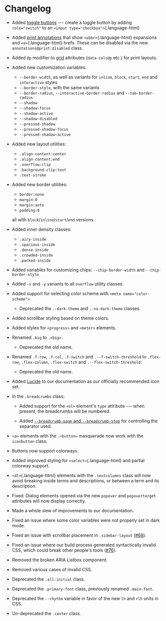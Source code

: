 # Changelog

- Added [toggle buttons](/doce/aria#toggle-switch) ---
  create a toggle button by adding `role="switch"`
  to an `<input type="checkbox">`{.language-html}

- Added [print annotations](/docs/layout#printing)
  that show `<abbr>`{.language-html} expansions and `<a>`{.language-html} hrefs.
  These can be disabled via the new `annotations@print:disabled` class.

- Added `@p` modifier to [grid](/docs/grid) attributes (`data-cols@p` etc.)
  for print layouts.

- Added new customization variables:

  - `--border-width`, as well as variants for `inline`, `block`, `start`, `end`
    and `interactive` styles
  - `--border-style`, with the same variants
  - `--border-radius`, `--interactive-border-radius` and `--tab-border-radius`
  - `--shadow`
  - `--shadow-focus`
  - `--shadow-active`
  - `--shadow-disabled`
  - `--pressed-shadow`
  - `--pressed-shadow-focus`
  - `--pressed-shadow-active`

- Added new layout utilities:

  - `.align-content:center`
  - `.align-content:end`
  - `.overflow:clip`
  - `.background-clip:text`
  - `.text-stroke`

- Added new border utilities:

  - `border:none`
  - `margin:0`
  - `margin:auto`
  - `padding:0`

  all with `block`/`inline`/`start`/`end` versions.

- Added inner density classes:

  - `.airy-inside`
  - `.spacious-inside`
  - `.dense-inside`
  - `.crowded-inside`
  - `.packed-inside`

- Added variables for customizing chips:
  `--chip-border-width` and `--chip-border-style`

- Added `-x` and `-y` variants to all `overflow` utility classes.

- Added support for selecting color scheme with `<meta name="color-scheme">`.

  - Deprecated the `.-dark-theme` and `.-no-dark-theme` classes.

- Added scrollbar styling based on theme colors.

- Added styles for `<progress>` and `<meter>` elements.

- Renamed `.big` to `.<big>`.

  - Deprecated the old name.

- Renamed `.f-row`, `.f-col`, `.f-switch` and `.--f-switch-threshold`
  to `.flex-row`, `.flex-column`, `.flex-switch` and `.--flex-switch-threshold`.

  - Deprecated the old name.

- Added [Lucide](https://lucide.dev) to our documentation as
  our officially recommended icon set.

- In the `.breadcrumbs` class:

  - Added support for the `<ol>` element's `type` attribute ---
    when present, the breadcrumbs will be numbered.

  - Added [`--breadcrumb-page` and `--breadcrumb-step`](/docs/variables#markers)
    for controlling the separator used.

- `<a>` elements with the `.<button>` masquerade
  now work with the `iconbutton` class.

- Buttons now support colorways.

- Added improved styling for `<select>`{.language-html} and partial colorway support.

- `<dl>`{.language-html} elements with the `.textcolumns` class will now avoid
  breaking inside terms and descriptions, or between a term and its description.

- Fixed: Dialog elements opened via the new `popover` and `popovertarget`
  attributes will now display correctly.

- Made a whole slew of improvements to our documentation.

- Fixed an issue where some color variables were not properly set in dark mode.

- Fixed an issue with scrollbar placement in `.sidebar-layout`
  ([#68](https://github.com/bigskysoftware/missing/issues/68)).

- Fixed an issue where our build process generated syntactically invalid CSS,
  which could break other people's tools
  ([#76](https://github.com/bigskysoftware/missing/issues/76)).

- Removed the broken ARIA Listbox component.

- Removed various cases of invalid CSS.

- Deprecated the `.all:initial` class.

- Deprecated the `.primary-font` class, previously renamed `.main-font`.

- Deprecated the `--rhythm` variable
  in favor of the new `lh` and `rlh` units in CSS.

- Un-deprecated the `.center` class.
